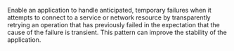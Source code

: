 Enable an application to handle anticipated, temporary failures when it attempts to connect to a service or network resource by transparently retrying an operation that has previously failed in the expectation that the cause of the failure is transient. This pattern can improve the stability of the application.
